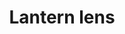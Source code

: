---
layout: item
title: Lantern lens
item-id: 4542
datatable: true
id: 4542
name: "Lantern lens"
members: true
lowalch: 28
highalch: 42
examine: "A roughly circular disc of glass."
monsters:
  - id: 476
    name: "Wall beast"
    members: true
    combat_level: 49
    wiki_url: "https://oldschool.runescape.wiki/w/Wall_beast#Beast"
    drops:
      - quantity: "1"
        rarity: 0.125
    image: "https://oldschool.runescape.wiki/images/9/91/Wall_beast.png?1a7bf"
---